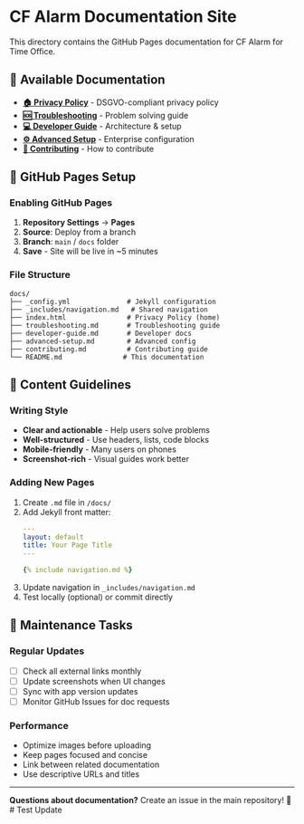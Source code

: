 # CF Alarm Documentation Site

This directory contains the GitHub Pages documentation for CF Alarm for Time Office.

## 📖 Available Documentation

- **[🏠 Privacy Policy](https://f1rlefanz.github.io/CF-Alarm-for-TimeOffice/)** - DSGVO-compliant privacy policy
- **[🆘 Troubleshooting](https://f1rlefanz.github.io/CF-Alarm-for-TimeOffice/troubleshooting)** - Problem solving guide
- **[💻 Developer Guide](https://f1rlefanz.github.io/CF-Alarm-for-TimeOffice/developer-guide)** - Architecture & setup
- **[⚙️ Advanced Setup](https://f1rlefanz.github.io/CF-Alarm-for-TimeOffice/advanced-setup)** - Enterprise configuration
- **[🤝 Contributing](https://f1rlefanz.github.io/CF-Alarm-for-TimeOffice/contributing)** - How to contribute

## 🚀 GitHub Pages Setup

### Enabling GitHub Pages

1. **Repository Settings** → **Pages**
2. **Source**: Deploy from a branch
3. **Branch**: `main` / `docs` folder
4. **Save** - Site will be live in ~5 minutes

### File Structure

```
docs/
├── _config.yml              # Jekyll configuration
├── _includes/navigation.md   # Shared navigation
├── index.html               # Privacy Policy (home)
├── troubleshooting.md       # Troubleshooting guide
├── developer-guide.md       # Developer docs
├── advanced-setup.md        # Advanced config
├── contributing.md          # Contributing guide
└── README.md               # This documentation
```

## 📝 Content Guidelines

### Writing Style
- **Clear and actionable** - Help users solve problems
- **Well-structured** - Use headers, lists, code blocks
- **Mobile-friendly** - Many users on phones
- **Screenshot-rich** - Visual guides work better

### Adding New Pages

1. Create `.md` file in `/docs/`
2. Add Jekyll front matter:
   ```yaml
   ---
   layout: default
   title: Your Page Title
   ---
   
   {% include navigation.md %}
   ```
3. Update navigation in `_includes/navigation.md`
4. Test locally (optional) or commit directly

## 🔧 Maintenance Tasks

### Regular Updates
- [ ] Check all external links monthly
- [ ] Update screenshots when UI changes
- [ ] Sync with app version updates
- [ ] Monitor GitHub Issues for doc requests

### Performance
- Optimize images before uploading
- Keep pages focused and concise
- Link between related documentation
- Use descriptive URLs and titles

---

**Questions about documentation?** Create an issue in the main repository! 🚀
#   T e s t   U p d a t e  
 